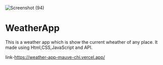 ![Screenshot (94)](https://user-images.githubusercontent.com/112152867/233190658-5a6e63c3-feb4-463c-9446-bdc1979a9f0b.png)
# WeatherApp

This is a weather app which is show the current wheather of any place.
It made using Html,CSS,JavaScript and API.

link-https://weather-app-mauve-chi.vercel.app/
